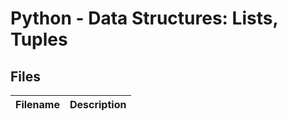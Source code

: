 # Python - Data Structures: Lists, Tuples
## Files
| Filename | Description |
| :-------------- | :-----------: |
